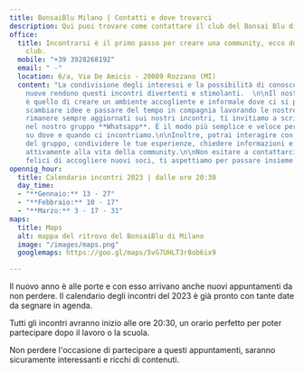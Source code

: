 ```yaml
---
title: BonsaiBlu Milano | Contatti e dove trovarci
description: Qui puoi trovare come contattare il club del Bonsai Blu di Milano
office:
  title: Incontrarsi è il primo passo per creare una community, ecco dove lo fa il
    club.
  mobile: "+39 3928268192"
  email: " -"
  location: 6/a, Via De Amicis - 20089 Rozzano (MI)
  content: "La condivisione degli interessi e la possibilità di conoscere persone
    nuove rendono questi incontri divertenti e stimolanti.  \n\nIl nostro obiettivo
    è quello di creare un ambiente accogliente e informale dove ci si possa incontrare,
    scambiare idee e passare del tempo in compagnia lavorando le nostre piante.\n\nPer
    rimanere sempre aggiornati sui nostri incontri, ti invitiamo a scriverci per entrare
    nel nostro gruppo **Whatsapp**. È il modo più semplice e veloce per essere informati
    su dove e quando ci incontriamo.\n\nInoltre, potrai interagire con gli altri membri
    del gruppo, condividere le tue esperienze, chiedere informazioni e partecipare
    attivamente alla vita della community.\n\nNon esitare a contattarci, siamo sempre
    felici di accogliere nuovi soci, ti aspettiamo per passare insieme momenti indimenticabili!"
opennig_hour:
  title: Calendario incontri 2023 | dalle ore 20:30
  day_time:
  - "**Gennaio:** 13 - 27"
  - "**Febbraio:** 10 - 17"
  - "**Marzo:** 3 - 17 - 31"
maps:
  title: Maps
  alt: mappa del ritrovo del BonsaiBlu di Milano
  image: "/images/maps.png"
  googlemaps: https://goo.gl/maps/5vG7UHLT3r8ob6ix9

---
```

Il nuovo anno è alle porte e con esso arrivano anche nuovi appuntamenti da non perdere. Il calendario degli incontri del 2023 è già pronto con tante date da segnare in agenda.

Tutti gli incontri avranno inizio alle ore 20:30, un orario perfetto per poter partecipare dopo il lavoro o la scuola. 

Non perdere l'occasione di partecipare a questi appuntamenti, saranno sicuramente interessanti e ricchi di contenuti.